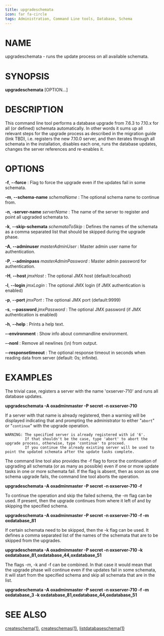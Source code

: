 ```yaml
---
title: upgradeschemata
icon: far fa-circle
tags: Administration, Command Line tools, Database, Schema
---
```


# NAME

upgradeschemata - runs the update process on all available schemata.

# SYNOPSIS

**upgradeschemata** [OPTION...]

# DESCRIPTION

This command line tool performs a database upgrade from 7.6.3 to 7.10.x for all (or defined) schemata automatically. In other words it sums up all relevant steps for the upgrade process as described in the migration guide (link TBD), i.e. registers the new 7.10.0 server, and then iterates through all schemata in the installation, disables each one, runs the database updates, changes the server references and re-enables it. 

# OPTIONS

**-f**, **--force**
: Flag to force the upgrade even if the updates fail in some schemata.

**-m**, **--schema-name** *schemaName*
: The optional schema name to continue from.

**-n**, **-server-name** *serverName*
: The name of the server to register and point all upgraded schemata to.

**-k**, **--skip-schemata** *schemataToSkip*
: Defines the names of the schemata as a comma separated list that should be skipped during the upgrade phase.

**-A**, **--adminuser** *masterAdminUser*
: Master admin user name for authentication.

**-P**, **--adminpass** *masterAdminPassword*
: Master admin password for authentication.

**-H**, **--host** *jmxHost*
: The optional JMX host (default:localhost)

**-l**, **--login** *jmxLogin*
: The optional JMX login (if JMX authentication is enabled)

**-p**, **--port** *jmxPort*
: The optional JMX port (default:9999)

**-s**, **--password** *jmxPassword*
: The optional JMX password (if JMX authentication is enabled)

**-h**, **--help**
: Prints a help text.

**--environment**
: Show info about commandline environment.

**--nonl**
: Remove all newlines (\\n) from output.

**--responsetimeout**
: The optional response timeout in seconds when reading data from server (default: 0s; infinite).

# EXAMPLES

The trivial case, registers a server with the name 'oxserver-710' and runs all database updates.

**upgradeschemata -A oxadminmaster -P secret -n oxserver-710**

If a server with that name is already registered, then a warning will be displayed indicating that and prompting the administrator to either "`abort`" or "`continue`" with the upgrade operation.

```
WARNING: The specified server is already registered with id '6'.
         If that shouldn't be the case, type 'abort' to abort the upgrade process, otherwise, type 'continue' to proceed.
         If you continue the already existing server will be used to point the updated schemata after the update tasks complete.
```

The command line tool also provides the -f flag to force the continuation of upgrading all schemata (or as many as possible) even if one or more update tasks in one or more schemata fail. If the flag is absent, then as soon as one schema upgrade fails, the command line tool aborts the operation.

**upgradeschemata -A oxadminmaster -P secret -n oxserver-710 -f**

To continue the operation and skip the failed schema, the -m flag can be used. If present, then the upgrade continues from where it left of and by skipping the specified schema.

**upgradeschemata -A oxadminmaster -P secret -n oxserver-710 -f -m oxdatabase_81**

If certain schemata need to be skipped, then the -k flag can be used. It defines a comma separated list of the names of the schemata that are to be skipped from the upgrades.

**upgradeschemata -A oxadminmaster -P secret -n oxserver-710 -k oxdatabase_81,oxdatabase_44,oxdatabase_51**

The flags -m, -k and -f can be combined. In that case it would mean that the upgrade phase will continue even if the updates fail in some schemata, it will start from the specified schema and skip all schemata that are in the list.

**upgradeschemata -A oxadminmaster -P secret -n oxserver-710 -f -m oxdatabase_3 -k oxdatabase_81,oxdatabase_44,oxdatabase_51**


# SEE ALSO

[createschema(1)](createschema), [createschemas(1)](createschema), [listdatabaseschema(1)](listdatabaseschema)
